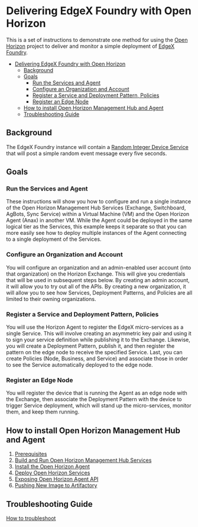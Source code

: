 # Delivering EdgeX Foundry with Open Horizon

This is a set of instructions to demonstrate one method for using the [Open Horizon](https://github.com/open-horizon) project to deliver and monitor a simple deployment of [EdgeX Foundry](https://wiki.edgexfoundry.org).

- [Delivering EdgeX Foundry with Open Horizon](#delivering-edgex-foundry-with-open-horizon)
  - [Background](#background)
  - [Goals](#goals)
    - [Run the Services and Agent](#run-the-services-and-agent)
    - [Configure an Organization and Account](#configure-an-organization-and-account)
    - [Register a Service and Deployment Pattern, Policies](#register-a-service-and-deployment-pattern-policies)
    - [Register an Edge Node](#register-an-edge-node)
  - [How to install Open Horizon Management Hub and Agent](#how-to-install-open-horizon-management-hub-and-agent)
  - [Troubleshooting Guide](#troubleshooting-guide)

## Background

The EdgeX Foundry instance will contain a [Random Integer Device Service](https://docs.edgexfoundry.org/1.2/examples/Ch-ExamplesRandomDeviceService/) that will post a simple random event message every five seconds.

## Goals

### Run the Services and Agent

These instructions will show you how to configure and run a single instance of the Open Horizon Management Hub Services (Exchange, Switchboard, AgBots, Sync Service) within a Virtual Machine (VM) and the Open Horizon Agent (Anax) in another VM.  While the Agent could be deployed in the same logical tier as the Services, this example keeps it separate so that you can more easily see how to deploy multiple instances of the Agent connecting to a single deployment of the Services.  

### Configure an Organization and Account

You will configure an organization and an admin-enabled user account (into that organization) on the Horizon Exchange.  This will give you credentials that will be used in subsequent steps below.  By creating an admin account, it will allow you to try out all of the APIs.  By creating a new organization, it will allow you to see how Services, Deployment Patterns, and Policies are all limited to their owning organizations.

### Register a Service and Deployment Pattern, Policies

You will use the Horizon Agent to register the EdgeX micro-services as a single Service.  This will involve creating an asymmetric key pair and using it to sign your service definition while publishing it to the Exchange. Likewise, you will create a Deployment Pattern, publish it, and then register the pattern on the edge node to receive the specified Service.  Last, you can create Policies (Node, Business, and Service) and associate those in order to see the Service automatically deployed to the edge node.

### Register an Edge Node

You will register the device that is running the Agent as an edge node with the Exchange, then associate the Deployment Pattern with the device to trigger Service deployment, which will stand up the micro-services, monitor them, and keep them running.

## How to install Open Horizon Management Hub and Agent

1. [Prerequisites](01-prerequisites.md)
2. [Build and Run Open Horizon Management Hub Services](02-build-and-run-horizon.md) 
3. [Install the Open Horizon Agent](03-install-agent.md)
4. [Deploy Open Horizon Services](04-deploy-oh-services.md)
5. [Exposing Open Horizon Agent API](05-expose-agent-api.md)
6. [Pushing New Image to Artifactory](06-push-image-artifactory.md)

## Troubleshooting Guide

[How to troubleshoot](troubleshooting-guide.md)